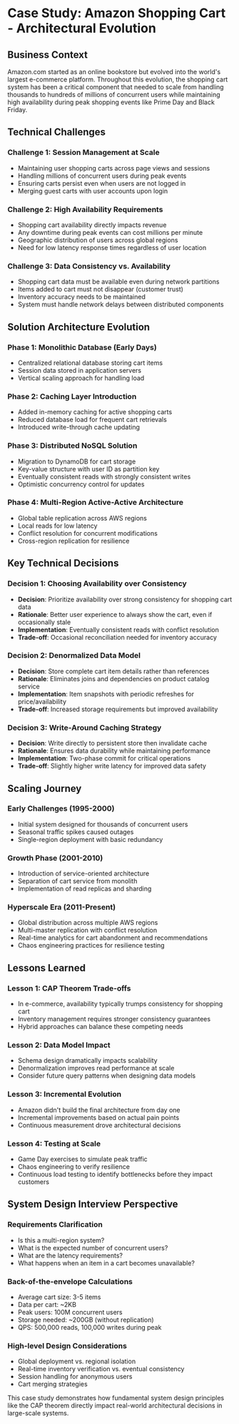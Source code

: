 # Case Study: Amazon Shopping Cart - Architectural Evolution

## Business Context
Amazon.com started as an online bookstore but evolved into the world's largest e-commerce platform. Throughout this evolution, the shopping cart system has been a critical component that needed to scale from handling thousands to hundreds of millions of concurrent users while maintaining high availability during peak shopping events like Prime Day and Black Friday.

## Technical Challenges

### Challenge 1: Session Management at Scale
- Maintaining user shopping carts across page views and sessions
- Handling millions of concurrent users during peak events
- Ensuring carts persist even when users are not logged in
- Merging guest carts with user accounts upon login

### Challenge 2: High Availability Requirements
- Shopping cart availability directly impacts revenue
- Any downtime during peak events can cost millions per minute
- Geographic distribution of users across global regions
- Need for low latency response times regardless of user location

### Challenge 3: Data Consistency vs. Availability
- Shopping cart data must be available even during network partitions
- Items added to cart must not disappear (customer trust)
- Inventory accuracy needs to be maintained
- System must handle network delays between distributed components

## Solution Architecture Evolution

### Phase 1: Monolithic Database (Early Days)
- Centralized relational database storing cart items
- Session data stored in application servers
- Vertical scaling approach for handling load

### Phase 2: Caching Layer Introduction
- Added in-memory caching for active shopping carts
- Reduced database load for frequent cart retrievals
- Introduced write-through cache updating

### Phase 3: Distributed NoSQL Solution
- Migration to DynamoDB for cart storage
- Key-value structure with user ID as partition key
- Eventually consistent reads with strongly consistent writes
- Optimistic concurrency control for updates

### Phase 4: Multi-Region Active-Active Architecture
- Global table replication across AWS regions
- Local reads for low latency
- Conflict resolution for concurrent modifications
- Cross-region replication for resilience

## Key Technical Decisions

### Decision 1: Choosing Availability over Consistency
- **Decision**: Prioritize availability over strong consistency for shopping cart data
- **Rationale**: Better user experience to always show the cart, even if occasionally stale
- **Implementation**: Eventually consistent reads with conflict resolution
- **Trade-off**: Occasional reconciliation needed for inventory accuracy

### Decision 2: Denormalized Data Model
- **Decision**: Store complete cart item details rather than references
- **Rationale**: Eliminates joins and dependencies on product catalog service
- **Implementation**: Item snapshots with periodic refreshes for price/availability
- **Trade-off**: Increased storage requirements but improved availability

### Decision 3: Write-Around Caching Strategy
- **Decision**: Write directly to persistent store then invalidate cache
- **Rationale**: Ensures data durability while maintaining performance
- **Implementation**: Two-phase commit for critical operations
- **Trade-off**: Slightly higher write latency for improved data safety

## Scaling Journey

### Early Challenges (1995-2000)
- Initial system designed for thousands of concurrent users
- Seasonal traffic spikes caused outages
- Single-region deployment with basic redundancy

### Growth Phase (2001-2010)
- Introduction of service-oriented architecture
- Separation of cart service from monolith
- Implementation of read replicas and sharding

### Hyperscale Era (2011-Present)
- Global distribution across multiple AWS regions
- Multi-master replication with conflict resolution
- Real-time analytics for cart abandonment and recommendations
- Chaos engineering practices for resilience testing

## Lessons Learned

### Lesson 1: CAP Theorem Trade-offs
- In e-commerce, availability typically trumps consistency for shopping cart
- Inventory management requires stronger consistency guarantees
- Hybrid approaches can balance these competing needs

### Lesson 2: Data Model Impact
- Schema design dramatically impacts scalability
- Denormalization improves read performance at scale
- Consider future query patterns when designing data models

### Lesson 3: Incremental Evolution
- Amazon didn't build the final architecture from day one
- Incremental improvements based on actual pain points
- Continuous measurement drove architectural decisions

### Lesson 4: Testing at Scale
- Game Day exercises to simulate peak traffic
- Chaos engineering to verify resilience
- Continuous load testing to identify bottlenecks before they impact customers

## System Design Interview Perspective

### Requirements Clarification
- Is this a multi-region system?
- What is the expected number of concurrent users?
- What are the latency requirements?
- What happens when an item in a cart becomes unavailable?

### Back-of-the-envelope Calculations
- Average cart size: 3-5 items
- Data per cart: ~2KB
- Peak users: 100M concurrent users
- Storage needed: ~200GB (without replication)
- QPS: 500,000 reads, 100,000 writes during peak

### High-level Design Considerations
- Global deployment vs. regional isolation
- Real-time inventory verification vs. eventual consistency
- Session handling for anonymous users
- Cart merging strategies

This case study demonstrates how fundamental system design principles like the CAP theorem directly impact real-world architectural decisions in large-scale systems.
